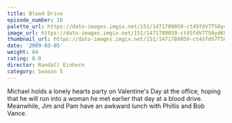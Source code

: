 ```yaml
---
title: Blood Drive
episode_number: 16
palette_url: https://dato-images.imgix.net/151/1471789059-ct4SfdV7TS0ydK9W9U9R3YpB3Xh.jpg?ixlib=rb-1.1.0&ch=DPR%2CWidth&auto=enhance&palette=json
image_url: https://dato-images.imgix.net/151/1471789059-ct4SfdV7TS0ydK9W9U9R3YpB3Xh.jpg?ixlib=rb-1.1.0&ch=DPR%2CWidth&auto=compress%2Cformat&w=500
thumbnail_url: https://dato-images.imgix.net/151/1471789059-ct4SfdV7TS0ydK9W9U9R3YpB3Xh.jpg?ixlib=rb-1.1.0&ch=DPR%2CWidth&auto=enhance&w=500&h=280&fit=crop&fm=jpg
date: '2009-03-05'
weight: 84
rating: 8.0
director: Randall Einhorn
category: Season 5
---
```


Michael holds a lonely hearts party on Valentine's Day at the office, hoping that he will run into a woman he met earlier that day at a blood drive. Meanwhile, Jim and Pam have an awkward lunch with Phillis and Bob Vance.